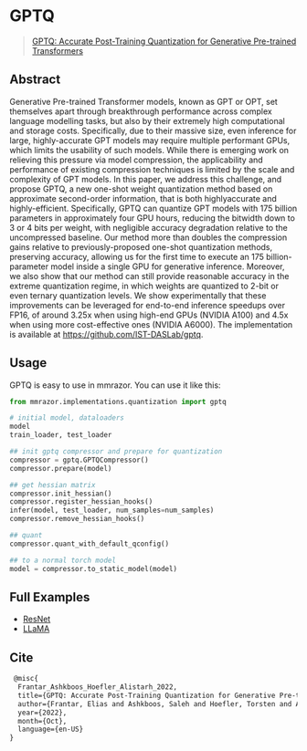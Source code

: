 # GPTQ

> [GPTQ: Accurate Post-Training Quantization for Generative Pre-trained Transformers](https://arxiv.org/abs/2210.17323)

<!-- [ALGORITHM] -->

## Abstract

Generative Pre-trained Transformer models, known as GPT or OPT, set themselves apart through breakthrough performance across complex language modelling tasks, but also by their extremely high computational and storage costs. Specifically, due to their massive size, even inference for large, highly-accurate GPT models may require multiple performant GPUs, which limits the usability of such models. While there is emerging work on relieving this pressure via model compression, the applicability and performance of existing compression techniques is limited by the scale and complexity of GPT models. In this paper, we address this challenge, and propose GPTQ, a new one-shot weight quantization method based on approximate second-order information, that is both highlyaccurate and highly-efficient. Specifically, GPTQ can quantize GPT models with 175 billion parameters in approximately four GPU hours, reducing the bitwidth down to 3 or 4 bits per weight, with negligible accuracy degradation relative to the uncompressed baseline. Our method more than doubles the compression gains relative to previously-proposed one-shot quantization methods, preserving accuracy, allowing us for the first time to execute an 175 billion-parameter model inside a single GPU for generative inference. Moreover, we also show that our method can still provide reasonable accuracy in the extreme quantization regime, in which weights are quantized to 2-bit or even ternary quantization levels. We show experimentally that these improvements can be leveraged for end-to-end inference speedups over FP16, of around 3.25x when using high-end GPUs (NVIDIA A100) and 4.5x when using more cost-effective ones (NVIDIA A6000). The implementation is available at https://github.com/IST-DASLab/gptq.

## Usage

GPTQ is easy to use in mmrazor. You can use it like this:

```python
from mmrazor.implementations.quantization import gptq

# initial model, dataloaders
model
train_loader, test_loader

## init gptq compressor and prepare for quantization
compressor = gptq.GPTQCompressor()
compressor.prepare(model)

## get hessian matrix
compressor.init_hessian()
compressor.register_hessian_hooks()
infer(model, test_loader, num_samples=num_samples)
compressor.remove_hessian_hooks()

## quant
compressor.quant_with_default_qconfig()

## to a normal torch model
model = compressor.to_static_model(model)

```

## Full Examples

- [ResNet](../examples/ResNet/README.md)
- [LLaMA](../examples/language_models/LLaMA/README.md)

## Cite

```latex
 @misc{
  Frantar_Ashkboos_Hoefler_Alistarh_2022,
  title={GPTQ: Accurate Post-Training Quantization for Generative Pre-trained Transformers},
  author={Frantar, Elias and Ashkboos, Saleh and Hoefler, Torsten and Alistarh, Dan},
  year={2022},
  month={Oct},
  language={en-US}
}
```

